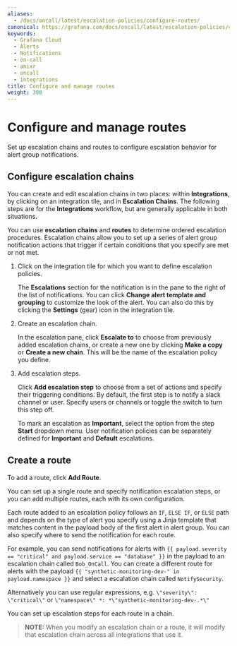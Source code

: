 ```yaml
---
aliases:
  - /docs/oncall/latest/escalation-policies/configure-routes/
canonical: https://grafana.com/docs/oncall/latest/escalation-policies/configure-routes/
keywords:
  - Grafana Cloud
  - Alerts
  - Notifications
  - on-call
  - amixr
  - oncall
  - integrations
title: Configure and manage routes
weight: 300
---
```


# Configure and manage routes

Set up escalation chains and routes to configure escalation behavior for alert group notifications.

## Configure escalation chains

You can create and edit escalation chains in two places: within **Integrations**, by clicking on an integration tile,
and in **Escalation Chains**. The following steps are for the **Integrations** workflow, but are generally applicable
in both situations.

You can use **escalation chains** and **routes** to determine ordered escalation procedures. Escalation chains allow
you to set up a series of alert group notification actions that trigger if certain conditions that you specify are
met or not met.

1. Click on the integration tile for which you want to define escalation policies.

   The **Escalations** section for the notification is in the pane to the right of the list of notifications.
   You can click **Change alert template and grouping** to customize the look of the alert. You can also do this by
   clicking the **Settings** (gear) icon in the integration tile.

1. Create an escalation chain.

   In the escalation pane, click **Escalate to** to choose from previously added escalation chains, or create a new one
   by clicking **Make a copy** or **Create a new chain**. This will be the name of the escalation policy you define.

1. Add escalation steps.

   Click **Add escalation step** to choose from a set of actions and specify their triggering conditions. By default, the
   first step is to notify a slack channel or user. Specify users or channels or toggle the switch to turn this step off.

   To mark an escalation as **Important**, select the option from the step **Start** dropdown menu. User notification
   policies can be separately defined for **Important** and **Default** escalations.

## Create a route

To add a route, click **Add Route**.

You can set up a single route and specify notification escalation steps, or you can add multiple routes, each with
its own configuration.

Each route added to an escalation policy follows an `IF`, `ELSE IF`, or `ELSE` path and depends on the type of alert you
specify using a Jinja template that matches content in the payload body of the first alert in alert group. You can also
specify where to send the notification for each route.

For example, you can send notifications for alerts with `{{ payload.severity == "critical" and payload.service ==
"database" }}` in the payload to an escalation chain called `Bob_OnCall`. You can create a different route for alerts
with the payload `{{ "synthetic-monitoring-dev-" in payload.namespace }}` and select a escalation chain called
`NotifySecurity`.

Alternatively you can use regular expressions, e.g. `\"severity\": \"critical\"` or `\"namespace\" *:
*\"synthetic-monitoring-dev-.*\"`

You can set up escalation steps for each route in a chain.

> **NOTE:** When you modify an escalation chain or a route, it will modify that escalation chain across
> all integrations that use it.
